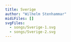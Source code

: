 ```yaml
---
title: Sverige
author: "Wilhelm Stenhammar"
midiFiles: []
svgFiles:
  - songs/Sverige-1.svg
  - songs/Sverige-2.svg
---
```


